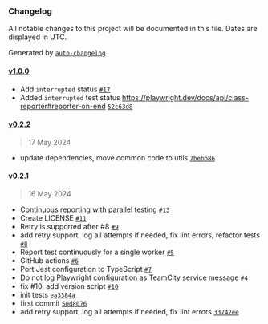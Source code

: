 ### Changelog

All notable changes to this project will be documented in this file. Dates are displayed in UTC.

Generated by [`auto-changelog`](https://github.com/CookPete/auto-changelog).

#### [v1.0.0](https://github.com/artemrudenko/playwright-teamcity-reporter/compare/v0.2.2...v1.0.0)

- Add `interrupted` status [`#17`](https://github.com/artemrudenko/playwright-teamcity-reporter/pull/17)
- Added `interrupted` test status https://playwright.dev/docs/api/class-reporter#reporter-on-end [`52c63d8`](https://github.com/artemrudenko/playwright-teamcity-reporter/commit/52c63d8d872d9aba860df8c093d8154695105f15)

#### [v0.2.2](https://github.com/artemrudenko/playwright-teamcity-reporter/compare/v0.2.1...v0.2.2)

> 17 May 2024

- update dependencies, move common code to utils [`7bebb86`](https://github.com/artemrudenko/playwright-teamcity-reporter/commit/7bebb86d55dc248d937db7600bf12ae4640dde09)

#### v0.2.1

> 16 May 2024

- Continuous reporting with parallel testing [`#13`](https://github.com/artemrudenko/playwright-teamcity-reporter/pull/13)
- Create LICENSE [`#11`](https://github.com/artemrudenko/playwright-teamcity-reporter/pull/11)
- Retry is supported after #8 [`#9`](https://github.com/artemrudenko/playwright-teamcity-reporter/pull/9)
- add retry support, log all attempts if needed, fix lint errors, refactor tests [`#8`](https://github.com/artemrudenko/playwright-teamcity-reporter/pull/8)
- Report test continuously for a single worker [`#5`](https://github.com/artemrudenko/playwright-teamcity-reporter/pull/5)
- GitHub actions [`#6`](https://github.com/artemrudenko/playwright-teamcity-reporter/pull/6)
- Port Jest configuration to TypeScript [`#7`](https://github.com/artemrudenko/playwright-teamcity-reporter/pull/7)
- Do not log Playwright configuration as TeamCity service message [`#4`](https://github.com/artemrudenko/playwright-teamcity-reporter/pull/4)
- fix #10, add version script [`#10`](https://github.com/artemrudenko/playwright-teamcity-reporter/issues/10)
- init tests [`ea3384a`](https://github.com/artemrudenko/playwright-teamcity-reporter/commit/ea3384a84dad3ca049deff77af22d5109e0ed841)
- first commit [`50d8076`](https://github.com/artemrudenko/playwright-teamcity-reporter/commit/50d80766ebefc74ce2e097b9260a3e9ed7dd7a29)
- add retry support, log all attempts if needed, fix lint errors [`33742ee`](https://github.com/artemrudenko/playwright-teamcity-reporter/commit/33742ee6fac3ebdc03417cb06a01c7d552c401af)
